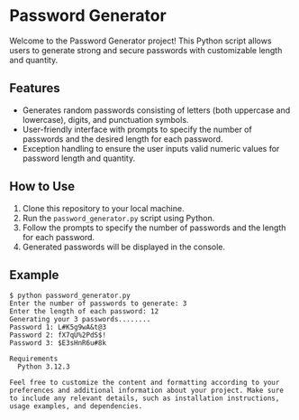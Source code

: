 # Password Generator

Welcome to the Password Generator project! This Python script allows users to generate strong and secure passwords with customizable length and quantity.

## Features
- Generates random passwords consisting of letters (both uppercase and lowercase), digits, and punctuation symbols.
- User-friendly interface with prompts to specify the number of passwords and the desired length for each password.
- Exception handling to ensure the user inputs valid numeric values for password length and quantity.

## How to Use
1. Clone this repository to your local machine.
2. Run the `password_generator.py` script using Python.
3. Follow the prompts to specify the number of passwords and the length for each password.
4. Generated passwords will be displayed in the console.

## Example
```plaintext
$ python password_generator.py
Enter the number of passwords to generate: 3
Enter the length of each password: 12
Generating your 3 passwords........
Password 1: L#K5g9wA&t@3
Password 2: fX7qU%2PdS$!
Password 3: $E3sHnR6u#8k

Requirements
  Python 3.12.3

Feel free to customize the content and formatting according to your preferences and additional information about your project. Make sure to include any relevant details, such as installation instructions, usage examples, and dependencies.
